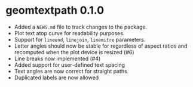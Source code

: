 # geomtextpath 0.1.0

* Added a `NEWS.md` file to track changes to the package.
* Plot text atop curve for readability purposes.
* Support for `lineend`, `linejoin`, `linemitre` parameters.
* Letter angles should now be stable for regardless of aspect ratios and 
  recomputed when the plot device is resized (#6)
* Line breaks now implemented (#4)
* Added support for user-defined text spacing
* Text angles are now correct for straight paths.
* Duplicated labels are now allowed
